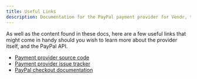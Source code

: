 ```yaml
---
title: Useful Links
description: Documentation for the PayPal payment provider for Vendr, the eCommerce solution for Umbraco v8+
---
```


As well as the content found in these docs, here are a few useful links that might come in handy should you wish to learn more about the provider itself, and the PayPal API.

* [Payment provider source code](https://github.com/vendrhub/vendr-payment-provider-paypal)
* [Payment provider issue tracker](https://github.com/vendrhub/vendr-payment-provider-paypal/issues)
* [PayPal checkout documentation](https://developer.paypal.com/docs/checkout/)